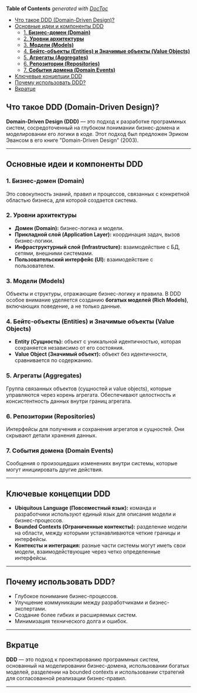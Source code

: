 <!-- START doctoc generated TOC please keep comment here to allow auto update -->
<!-- DON'T EDIT THIS SECTION, INSTEAD RE-RUN doctoc TO UPDATE -->
**Table of Contents**  *generated with [DocToc](https://github.com/thlorenz/doctoc)*

- [Что такое DDD (Domain-Driven Design)?](#%D1%87%D1%82%D0%BE-%D1%82%D0%B0%D0%BA%D0%BE%D0%B5-ddd-domain-driven-design)
- [Основные идеи и компоненты DDD](#%D0%BE%D1%81%D0%BD%D0%BE%D0%B2%D0%BD%D1%8B%D0%B5-%D0%B8%D0%B4%D0%B5%D0%B8-%D0%B8-%D0%BA%D0%BE%D0%BC%D0%BF%D0%BE%D0%BD%D0%B5%D0%BD%D1%82%D1%8B-ddd)
  - [1. **Бизнес-домен (Domain)**](#1-%D0%B1%D0%B8%D0%B7%D0%BD%D0%B5%D1%81-%D0%B4%D0%BE%D0%BC%D0%B5%D0%BD-domain)
  - [2. **Уровни архитектуры**](#2-%D1%83%D1%80%D0%BE%D0%B2%D0%BD%D0%B8-%D0%B0%D1%80%D1%85%D0%B8%D1%82%D0%B5%D0%BA%D1%82%D1%83%D1%80%D1%8B)
  - [3. **Модели (Models)**](#3-%D0%BC%D0%BE%D0%B4%D0%B5%D0%BB%D0%B8-models)
  - [4. **Бейтс-объекты (Entities) и Значимые объекты (Value Objects)**](#4-%D0%B1%D0%B5%D0%B9%D1%82%D1%81-%D0%BE%D0%B1%D1%8A%D0%B5%D0%BA%D1%82%D1%8B-entities-%D0%B8-%D0%B7%D0%BD%D0%B0%D1%87%D0%B8%D0%BC%D1%8B%D0%B5-%D0%BE%D0%B1%D1%8A%D0%B5%D0%BA%D1%82%D1%8B-value-objects)
  - [5. **Агрегаты (Aggregates)**](#5-%D0%B0%D0%B3%D1%80%D0%B5%D0%B3%D0%B0%D1%82%D1%8B-aggregates)
  - [6. **Репозитории (Repositories)**](#6-%D1%80%D0%B5%D0%BF%D0%BE%D0%B7%D0%B8%D1%82%D0%BE%D1%80%D0%B8%D0%B8-repositories)
  - [7. **События домена (Domain Events)**](#7-%D1%81%D0%BE%D0%B1%D1%8B%D1%82%D0%B8%D1%8F-%D0%B4%D0%BE%D0%BC%D0%B5%D0%BD%D0%B0-domain-events)
- [Ключевые концепции DDD](#%D0%BA%D0%BB%D1%8E%D1%87%D0%B5%D0%B2%D1%8B%D0%B5-%D0%BA%D0%BE%D0%BD%D1%86%D0%B5%D0%BF%D1%86%D0%B8%D0%B8-ddd)
- [Почему использовать DDD?](#%D0%BF%D0%BE%D1%87%D0%B5%D0%BC%D1%83-%D0%B8%D1%81%D0%BF%D0%BE%D0%BB%D1%8C%D0%B7%D0%BE%D0%B2%D0%B0%D1%82%D1%8C-ddd)
- [Вкратце](#%D0%B2%D0%BA%D1%80%D0%B0%D1%82%D1%86%D0%B5)

<!-- END doctoc generated TOC please keep comment here to allow auto update -->

## Что такое DDD (Domain-Driven Design)?

**Domain-Driven Design (DDD)** — это подход к разработке программных систем, сосредоточенный на глубоком понимании бизнес-домена и моделировании его логики в коде. Этот подход был предложен Эриком Эвансом в его книге "Domain-Driven Design" (2003).

---

## Основные идеи и компоненты DDD

### 1. **Бизнес-домен (Domain)**
Это совокупность знаний, правил и процессов, связанных с конкретной областью бизнеса, для которой создается система.

### 2. **Уровни архитектуры**
- **Домен (Domain):** бизнес-логика и модели.
- **Прикладной слой (Application Layer):** координация задач, вызов бизнес-логики.
- **Инфраструктурный слой (Infrastructure):** взаимодействие с БД, сетями, внешними системами.
- **Пользовательский интерфейс (UI):** взаимодействие с пользователем.

### 3. **Модели (Models)**
Объекты и структуры, отражающие бизнес-логику и правила. В DDD особое внимание уделяется созданию **богатых моделей (Rich Models)**, включающих поведение, а не только данные.

### 4. **Бейтс-объекты (Entities) и Значимые объекты (Value Objects)**
- **Entity (Сущность):** объект с уникальной идентичностью, которая сохраняется независимо от его состояния.
- **Value Object (Значимый объект):** объект без идентичности, сравнивается по содержанию.

### 5. **Агрегаты (Aggregates)**
Группа связанных объектов (сущностей и value objects), которые управляются через корень агрегата. Обеспечивают целостность и консистентность данных внутри границ агрегата.

### 6. **Репозитории (Repositories)**
Интерфейсы для получения и сохранения агрегатов и сущностей. Они скрывают детали хранения данных.

### 7. **События домена (Domain Events)**
Сообщения о произошедших изменениях внутри системы, которые могут инициировать другие действия.

---

## Ключевые концепции DDD

- **Ubiquitous Language (Повсеместный язык):** команда и разработчики используют единый язык для описания модели и бизнес-процессов.
- **Bounded Contexts (Ограниченные контексты):** разделение модели на области, между которыми устанавливаются четкие границы и интерфейсы.
- **Контексты и интеграция:** разные части системы могут иметь свои модели, взаимодействующие через четко определенные интерфейсы.

---

## Почему использовать DDD?

- Глубокое понимание бизнес-процессов.
- Улучшение коммуникации между разработчиками и бизнес-экспертами.
- Создание более гибких и расширяемых систем.
- Минимизация технического долга и ошибок.

---

## Вкратце

**DDD** — это подход к проектированию программных систем, основанный на моделировании бизнес-домена, использовании богатых моделей, разделении на bounded contexts и использовании стратегий для согласованной реализации бизнес-правил.

---